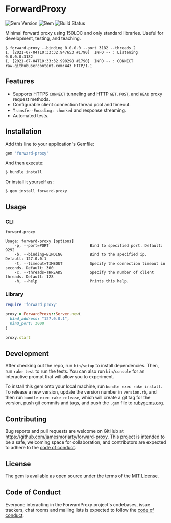 # ForwardProxy

![Gem Version][3] ![Gem][1] ![Build Status][2]

Minimal forward proxy using 150LOC and only standard libraries. Useful for development, testing, and teaching.

```
$ forward-proxy --binding 0.0.0.0 --port 3182 --threads 2
I, [2021-07-04T10:33:32.947653 #1790]  INFO -- : Listening 0.0.0.0:3182
I, [2021-07-04T10:33:32.998298 #1790]  INFO -- : CONNECT raw.githubusercontent.com:443 HTTP/1.1
```

## Features

- Supports HTTPS `CONNECT` tunneling and HTTP `GET`, `POST`, and `HEAD` proxy request methods.
- Configurable client connection thread pool and timeout.
- `Transfer-Encoding: chunked` and response streaming.
- Automated tests.

## Installation

Add this line to your application's Gemfile:

```ruby
gem 'forward-proxy'
```

And then execute:

    $ bundle install

Or install it yourself as:

    $ gem install forward-proxy

## Usage

### CLI

```
forward-proxy
```

```
Usage: forward-proxy [options]
    -p, --port=PORT                  Bind to specified port. Default: 9292
    -b, --binding=BINDING            Bind to the specified ip. Default: 127.0.0.1
    -t, --timeout=TIMEOUT            Specify the connection timeout in seconds. Default: 300
    -c, --threads=THREADS            Specify the number of client threads. Default: 128
    -h, --help                       Prints this help.
```

### Library

```ruby
require 'forward_proxy'

proxy = ForwardProxy::Server.new(
  bind_address: "127.0.0.1",
  bind_port: 3000
)

proxy.start
```

## Development

After checking out the repo, run `bin/setup` to install dependencies. Then, run `rake test` to run the tests. You can also run `bin/console` for an interactive prompt that will allow you to experiment.

To install this gem onto your local machine, run `bundle exec rake install`. To release a new version, update the version number in `version.rb`, and then run `bundle exec rake release`, which will create a git tag for the version, push git commits and tags, and push the `.gem` file to [rubygems.org](https://rubygems.org).

## Contributing

Bug reports and pull requests are welcome on GitHub at https://github.com/jamesmoriarty/forward-proxy. This project is intended to be a safe, welcoming space for collaboration, and contributors are expected to adhere to the [code of conduct](https://github.com/jamesmoriarty/forward-proxy/blob/master/CODE_OF_CONDUCT.md).

## License

The gem is available as open source under the terms of the [MIT License](https://opensource.org/licenses/MIT).

## Code of Conduct

Everyone interacting in the ForwardProxy project's codebases, issue trackers, chat rooms and mailing lists is expected to follow the [code of conduct](https://github.com/jamesmoriarty/forward-proxy/blob/master/CODE_OF_CONDUCT.md).

[1]: https://img.shields.io/gem/dt/forward-proxy
[2]: https://github.com/jamesmoriarty/forward-proxy/workflows/Continuous%20Integration/badge.svg?branch=main
[3]: https://img.shields.io/gem/v/forward-proxy

